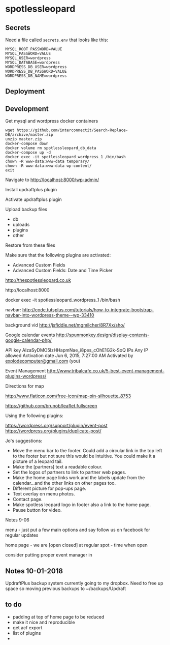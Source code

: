 # spotlessleopard

## Secrets

Need a file called `secrets.env` that looks like this:

```
MYSQL_ROOT_PASSWORD=VALUE
MYSQL_PASSWORD=VALUE
MYSQL_USER=wordpress
MYSQL_DATABASE=wordpress
WORDPRESS_DB_USER=wordpress
WORDPRESS_DB_PASSWORD=VALUE
WORDPRESS_DB_NAME=wordpress
```

## Deployment

## Development



Get mysql and wordpress docker containers

```
wget https://github.com/interconnectit/Search-Replace-DB/archive/master.zip
unzip master.zip
docker-compose down
docker volume rm spotlessleopard_db_data
docker-compose up -d
docker exec -it spotlessleopard_wordpress_1 /bin/bash
chown -R www-data:www-data temporary/
chown -R www-data:www-data wp-content/
exit
```

Navigate to [http://localhost:8000/wp-admin/](http://localhost:8000/wp-admin/)

Install updraftplus plugin

Activate updraftplus plugin

Upload backup files
- db
- uploads
- plugins
- other

Restore from these files

Make sure that the following plugins are activated:

- Advanced Custom Fields
- Advanced Custom Fields: Date and Time Picker



http://thespotlessleopard.co.uk

http://localhost:8000


docker exec -it spotlessleopard_wordpress_1 /bin/bash



navbar: http://code.tutsplus.com/tutorials/how-to-integrate-bootstrap-navbar-into-wordpress-theme--wp-33410

background vid
http://jsfiddle.net/mgmilcher/8R7Xx/sho/

Google calendar events 
http://spunmonkey.design/display-contents-google-calendar-php/

API key 
AIzaSyDMO5IzHHapmNae_i8pes_cOhE1G2k-SoQ
IPs 
Any IP allowed
Activation date 
Jun 6, 2015, 7:27:00 AM
Activated by    
explodecomputer@gmail.com (you)






Event Management
http://www.tribalcafe.co.uk/5-best-event-management-plugins-wordpress/


Directions for map


http://www.flaticon.com/free-icon/map-pin-silhouette_8753

https://github.com/brunob/leaflet.fullscreen

Using the following plugins:

https://wordpress.org/support/plugin/event-post
https://wordpress.org/plugins/duplicate-post/

Jo's suggestions:
- Move the menu bar to the footer. Could add a circular link in the top left to the footer but not sure this would be intuitive. You could make it a picture of a leopard tail.
- Make the [partners] text a readable colour.
- Set the logos of partners to link to partner web pages.
- Make the home page links work and the labels update from the calendar...and the other links on other pages too.
- Different picture for pop-ups page.
- Text overlay on menu photos.
- Contact page.
- Make spotless leopard logo in footer also a link to the home page.
- Pause button for video.





Notes 9-06

menu - just put a few main options and say follow us on facebook for regular updates


home page - we are [open closed] at regular spot - time when open

consider putting proper event manager in


## Notes 10-01-2018

UpdraftPlus backup system currently going to my dropbox. Need to free up space so moving previous backups to ~/backups/Updraft




## to do

- padding at top of home page to be reduced 
- make it nice and reproducible
- get acf export
- list of plugins
- 


